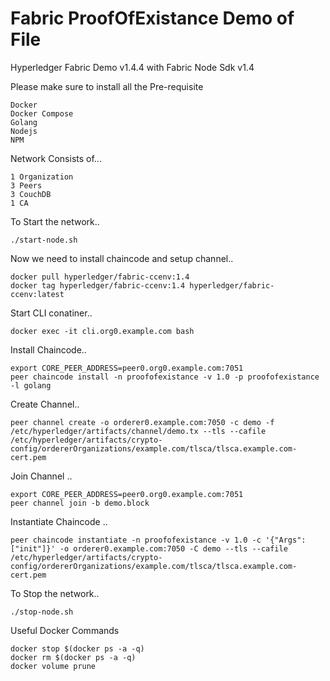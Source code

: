 # Fabric ProofOfExistance Demo of File

Hyperledger Fabric Demo v1.4.4 with Fabric Node Sdk v1.4

Please make sure to install all the Pre-requisite

```
Docker
Docker Compose
Golang
Nodejs
NPM
```


Network Consists of...
```
1 Organization
3 Peers
3 CouchDB
1 CA
```
To Start the network..

```
./start-node.sh
```

Now we need to install chaincode and setup channel..

```
docker pull hyperledger/fabric-ccenv:1.4
docker tag hyperledger/fabric-ccenv:1.4 hyperledger/fabric-ccenv:latest
```

Start CLI conatiner..
```
docker exec -it cli.org0.example.com bash
```

Install Chaincode..
```
export CORE_PEER_ADDRESS=peer0.org0.example.com:7051
peer chaincode install -n proofofexistance -v 1.0 -p proofofexistance -l golang
```


Create Channel..
```
peer channel create -o orderer0.example.com:7050 -c demo -f /etc/hyperledger/artifacts/channel/demo.tx --tls --cafile /etc/hyperledger/artifacts/crypto-config/ordererOrganizations/example.com/tlsca/tlsca.example.com-cert.pem
```

Join Channel ..

```
export CORE_PEER_ADDRESS=peer0.org0.example.com:7051
peer channel join -b demo.block
```

Instantiate Chaincode .. 

```
peer chaincode instantiate -n proofofexistance -v 1.0 -c '{"Args":["init"]}' -o orderer0.example.com:7050 -C demo --tls --cafile /etc/hyperledger/artifacts/crypto-config/ordererOrganizations/example.com/tlsca/tlsca.example.com-cert.pem
```

To Stop the network..

```
./stop-node.sh
```

Useful Docker Commands

```
docker stop $(docker ps -a -q)
docker rm $(docker ps -a -q)
docker volume prune
```
